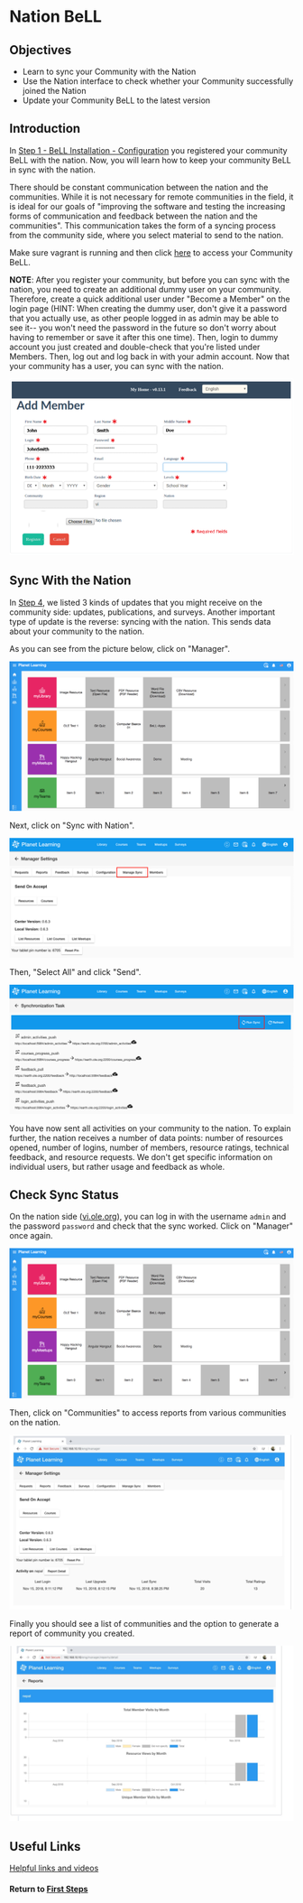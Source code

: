 # Nation BeLL

## Objectives

* Learn to sync your Community with the Nation
* Use the Nation interface to check whether your Community successfully joined the Nation
* Update your Community BeLL to the latest version

## Introduction

In [Step 1 - BeLL Installation - Configuration](vi-configurations.md) you registered your community BeLL with the nation. Now, you will learn how to keep your community BeLL in sync with the nation.

There should be constant communication between the nation and the communities. While it is not necessary for remote communities in the field, it is ideal for our goals of "improving the software and testing the increasing forms of communication and feedback between the nation and the communities". This communication takes the form of a syncing process from the community side, where you select material to send to the nation.

Make sure vagrant is running and then click [here](http://127.0.0.1:5985/apps/_design/bell/MyApp/index.html) to access your Community BeLL.

**NOTE**: After you register your community, but before you can sync with the nation, you need to create an additional dummy user on your community. Therefore, create a quick additional user under "Become a Member" on the login page (HINT: When creating the dummy user, don't give it a password that you actually use, as other people logged in as admin may be able to see it-- you won't need the password in the future so don't worry about having to remember or save it after this one time). Then, login to dummy account you just created and double-check that you're listed under Members. Then, log out and log back in with your admin account. Now that your community has a user, you can sync with the nation.

![Clicking on "Dummy User"](images/vi-john-smith-dummy-user.png "Dummy User")

## Sync With the Nation

In [Step 4](vi-bellapps.md#Different_Kinds_of_Updates_to_Your_Community), we listed 3 kinds of updates that you might receive on the community side: updates, publications, and surveys. Another important type of update is the reverse: syncing with the nation. This sends data about your community to the nation.

As you can see from the picture below, click on "Manager".

![Clicking on "Manager"](images/vi-nation-manager.png "Dashboard in your localhost")

Next, click on "Sync with Nation".

![Clicking on "Sync with Nation"](images/vi-nation-sync.png "Community Manage Page in your localhost")

Then, "Select All" and click "Send".

![Clicking on "Select All" and "Send"](images/vi-nation-sync-send.png "Community Manage Page in your localhost")

You have now sent all activities on your community to the nation. To explain further, the nation receives a number of data points: number of resources opened, number of logins, number of members, resource ratings, technical feedback, and resource requests. We don't get specific information on individual users, but rather usage and feedback as whole.

## Check Sync Status

On the nation side ([vi.ole.org](http://vi.ole.org)), you can log in with the username `admin` and the password `password` and check that the sync worked. Click on "Manager" once again.

![Clicking on "Manager" after logging in to the nation](images/vi-nation-manager.png "Dashboard in ole site")

Then, click on "Communities" to access reports from various communities on the nation.

![Clicking on "Communities"](images/vi-nation-communities.png "Community Manage Page in ole site")

Finally you should see a list of communities and the option to generate a report of community you created.

![Generate Report](images/vi-nation-report.png "Communities Requests Page in ole site")

## Useful Links

[Helpful links and videos](vi-faq.md#Helpful_Links)

#### Return to [First Steps](vi-first-steps.md#Step_7_-_Nation_BeLL)
